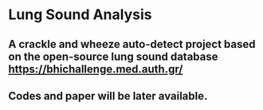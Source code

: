 # Lung Sound Analysis

## A crackle and wheeze auto-detect project based on the open-source lung sound database https://bhichallenge.med.auth.gr/

## Codes and paper will be later available.
